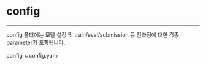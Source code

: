 # config
---
config 폴더에는 모델 설정 및 train/eval/submission 등 전과정에 대한 각종 parameter가 포함됩니다.

config
ㄴconfig.yaml